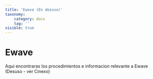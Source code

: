 ```yaml
---
title: 'Ewave (En desuso)'
taxonomy:
    category: docs
    tag: ''
visible: true
---
```


# Ewave

Aqui encontraras los procedimientos  e informacion relevante a Ewave (Desuso - ver  Cinexo)